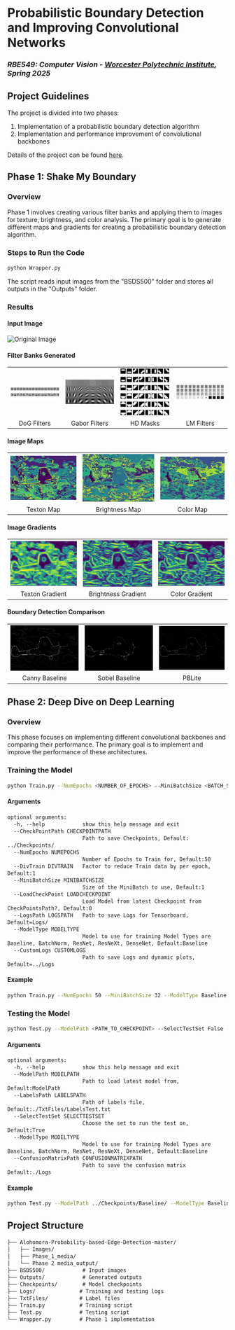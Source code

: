 # Probabilistic Boundary Detection and Improving Convolutional Networks

### *RBE549: Computer Vision - [Worcester Polytechnic Institute](https://www.wpi.edu/), Spring 2025*

## Project Guidelines
The project is divided into two phases:
1. Implementation of a probabilistic boundary detection algorithm
2. Implementation and performance improvement of convolutional backbones

Details of the project can be found [here](https://rbe549.github.io/spring2025/hw/hw0/).

## Phase 1: Shake My Boundary

### Overview
Phase 1 involves creating various filter banks and applying them to images for texture, brightness, and color analysis. The primary goal is to generate different maps and gradients for creating a probabilistic boundary detection algorithm.

### Steps to Run the Code
```bash
python Wrapper.py
```
The script reads input images from the "BSDS500" folder and stores all outputs in the "Outputs" folder.

### Results

#### Input Image
<p align="left">
  <img src="/Alohomora-Probability-based-Edge-Detection-master/Images/originalimage_1.jpg" alt="Original Image" style="width: 250px;"/>
</p>

#### Filter Banks Generated
<p align="center">
  <table>
    <tr>
      <td> <img src="Phase_1_media/DoG.png" alt="DoG Filters" style="width: 250px;"/> </td>
      <td> <img src="Phase_1_media/Gabor.png" alt="Gabor Filters" style="width: 250px;"/> </td>
      <td> <img src="Phase_1_media/HDMask.png" alt="HD Masks" style="width: 250px;"/> </td>
      <td> <img src="Phase_1_media/LM.png" alt="LM Filters" style="width: 250px;"/> </td>
    </tr>
    <tr>
      <td align="center">DoG Filters</td>
      <td align="center">Gabor Filters</td>
      <td align="center">HD Masks</td>
      <td align="center">LM Filters</td>
    </tr>
  </table>
</p>

#### Image Maps
<p align="center">
  <table>
    <tr>
      <td> <img src="Phase 2 media_output/img_1/TextonMap_1.png" alt="Texton Map" style="width: 250px;"/> </td>
      <td> <img src="Phase 2 media_output/img_1/BrightnessMap_1.png" alt="Brightness Map" style="width: 250px;"/> </td>
      <td> <img src="Phase 2 media_output/img_1/ColorMap_1.png" alt="Color Map" style="width: 250px;"/> </td>
    </tr>
    <tr>
      <td align="center">Texton Map</td>
      <td align="center">Brightness Map</td>
      <td align="center">Color Map</td>
    </tr>
  </table>
</p>

#### Image Gradients
<p align="center">
  <table>
    <tr>
      <td> <img src="Phase 2 media_output/img_1/TextonGradient_1.png" alt="Texton Gradient" style="width: 250px;"/> </td>
      <td> <img src="Phase 2 media_output/img_1/BrightnessGradient_1.png" alt="Brightness Gradient" style="width: 250px;"/> </td>
      <td> <img src="Phase 2 media_output/img_1/ColorGradient_1.png" alt="Color Gradient" style="width: 250px;"/> </td>
    </tr>
    <tr>
      <td align="center">Texton Gradient</td>
      <td align="center">Brightness Gradient</td>
      <td align="center">Color Gradient</td>
    </tr>
  </table>
</p>

#### Boundary Detection Comparison
<p align="center">
  <table>
    <tr>
      <td> <img src="Images/canny_baseline_1.png" alt="Canny Edge Detection" style="width: 250px;"/> </td>
      <td> <img src="Images/sobel_1.png" alt="Sobel Edge Detection" style="width: 250px;"/> </td>
      <td> <img src="Phase 2 media_output/img_1/PbLite_1.png" alt="PBLite Detection" style="width: 250px;"/> </td>
    </tr>
    <tr>
      <td align="center">Canny Baseline</td>
      <td align="center">Sobel Baseline</td>
      <td align="center">PBLite</td>
    </tr>
  </table>
</p>

## Phase 2: Deep Dive on Deep Learning

### Overview
This phase focuses on implementing different convolutional backbones and comparing their performance. The primary goal is to implement and improve the performance of these architectures.

### Training the Model

```bash
python Train.py --NumEpochs <NUMBER_OF_EPOCHS> --MiniBatchSize <BATCH_SIZE> --ModelType <MODEL_TYPE> --CustomLogs <PATH_TO_CUSTOMLOGS>
```

#### Arguments
```
optional arguments:
  -h, --help            show this help message and exit
  --CheckPointPath CHECKPOINTPATH
                        Path to save Checkpoints, Default: ../Checkpoints/
  --NumEpochs NUMEPOCHS
                        Number of Epochs to Train for, Default:50
  --DivTrain DIVTRAIN   Factor to reduce Train data by per epoch, Default:1
  --MiniBatchSize MINIBATCHSIZE
                        Size of the MiniBatch to use, Default:1
  --LoadCheckPoint LOADCHECKPOINT
                        Load Model from latest Checkpoint from CheckPointsPath?, Default:0
  --LogsPath LOGSPATH   Path to save Logs for Tensorboard, Default=Logs/
  --ModelType MODELTYPE
                        Model to use for training Model Types are Baseline, BatchNorm, ResNet, ResNeXt, DenseNet, Default:Baseline
  --CustomLogs CUSTOMLOGS
                        Path to save Logs and dynamic plots, Default=../Logs
```

#### Example
```bash
python Train.py --NumEpochs 50 --MiniBatchSize 32 --ModelType Baseline --CustomLogs ../Logs
```

### Testing the Model

```bash
python Test.py --ModelPath <PATH_TO_CHECKPOINT> --SelectTestSet False --ModelType Baseline
```

#### Arguments
```
optional arguments:
  -h, --help            show this help message and exit
  --ModelPath MODELPATH
                        Path to load latest model from, Default:ModelPath
  --LabelsPath LABELSPATH
                        Path of labels file, Default:./TxtFiles/LabelsTest.txt
  --SelectTestSet SELECTTESTSET
                        Choose the set to run the test on, Default:True
  --ModelType MODELTYPE
                        Model to use for training Model Types are Baseline, BatchNorm, ResNet, ResNeXt, DenseNet, Default:Baseline
  --ConfusionMatrixPath CONFUSIONMATRIXPATH
                        Path to save the confusion matrix Default:./Logs
```

#### Example
```bash
python Test.py --ModelPath ../Checkpoints/Baseline/ --ModelType Baseline
```

## Project Structure
```
├── Alohomora-Probability-based-Edge-Detection-master/
│   ├── Images/
│   ├── Phase_1_media/
│   └── Phase 2 media_output/
├── BSDS500/            # Input images
├── Outputs/            # Generated outputs
├── Checkpoints/        # Model checkpoints
├── Logs/              # Training and testing logs
├── TxtFiles/          # Label files
├── Train.py           # Training script
├── Test.py            # Testing script
└── Wrapper.py         # Phase 1 implementation
```
